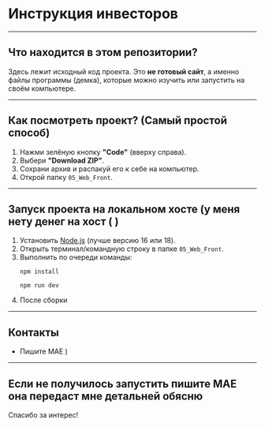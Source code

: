 # Инструкция  инвесторов

---

## Что находится в этом репозитории?

Здесь лежит исходный код проекта. Это **не готовый сайт**, а именно файлы программы (демка), которые можно изучить или запустить на своём компьютере.

---

## Как посмотреть проект? (Самый простой способ)

1. Нажми зелёную кнопку **"Code"** (вверху справа).
2. Выбери **"Download ZIP"**.
3. Сохрани архив и распакуй его к себе на компьютер.
4. Открой папку `05_Web_Front`.

---


## Запуск проекта на локальном хосте (у меня нету денег на хост ( )

1. Установить [Node.js](https://nodejs.org/) (лучше версию 16 или 18).
2. Открыть терминал/командную строку в папке `05_Web_Front`.
3. Выполнить по очереди команды:
   ```
   npm install

   npm run dev
   ```
4. После сборки 

---

## Контакты

- Пишите МАЕ )

---
Если не получилось запустить пишите МАЕ она передаст мне детальней обясню 
---
Спасибо за интерес!

